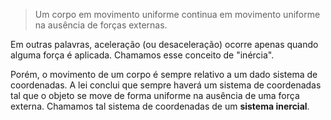> Um corpo em movimento uniforme continua em movimento uniforme na ausência de forças externas.

Em outras palavras, aceleração (ou desaceleração) ocorre apenas quando alguma força é aplicada. Chamamos esse conceito de "inércia".

Porém, o movimento de um corpo é sempre relativo a um dado sistema de coordenadas. A lei conclui que sempre haverá um sistema de coordenadas tal que o objeto se move de forma uniforme na ausência de uma força externa. Chamamos tal sistema de coordenadas de um **sistema inercial**.
